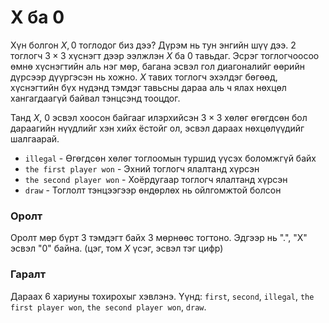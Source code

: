 X ба 0
======

Хүн болгон $X, 0$ тоглодог биз дээ? Дүрэм нь тун энгийн шүү дээ. 2 тоглогч $3×3$
хүснэгт дээр ээлжлэн $X$ ба $0$ тавьдаг. Эсрэг тоглогчоосоо өмнө хүснэгтийн аль
нэг мөр, багана эсвэл гол диагоналийг өөрийн дүрсээр дүүргэсэн нь хожно. $X$
тавих тоглогч эхэлдэг бөгөөд, хүснэгтийн бүх нүдэнд тэмдэг тавьсны дараа аль ч
ялах нөхцөл хангагдаагүй байвал тэнцсэнд тооцдог.

Танд $Х$, $0$ эсвэл хоосон байгааг илэрхийсэн $3×3$ хөлөг өгөгдсөн бол дараагийн
нүүдлийг хэн хийх ёстойг ол, эсвэл дараах нөхцөлүүдийг шалгаарай.

 - `illegal` - Өгөгдсөн хөлөг тоглоомын туршид үүсэх боломжгүй байх
 - `the first player won` - Эхний тоглогч ялалтанд хүрсэн
 - `the second player won` - Хоёрдугаар тоглогч ялалтанд хүрсэн
 - `draw` - Тоглолт тэнцээгээр өндөрлөх нь ойлгомжтой болсон

### Оролт
Оролт мөр бүрт 3 тэмдэгт байх 3 мөрнөөс тогтоно. Эдгээр нь ".", "X" эсвэл "0"
байна. (цэг, том $X$ үсэг, эсвэл тэг цифр)

### Гаралт
Дараах 6 хариуны тохирохыг хэвлэнэ. Үүнд: `first`, `second`, `illegal`, `the
first player won`, `the second player won`, `draw`.
